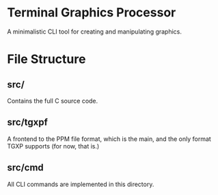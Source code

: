 # Terminal Graphics Processor
A minimalistic CLI tool for creating and manipulating graphics.

# File Structure

## src/
Contains the full C source code.

## src/tgxpf
A frontend to the PPM file format, which is the main, and the only format
TGXP supports (for now, that is.)

## src/cmd
All CLI commands are implemented in this directory.
